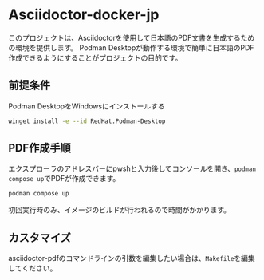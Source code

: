 # Asciidoctor-docker-jp

このプロジェクトは、Asciidoctorを使用して日本語のPDF文書を生成するための環境を提供します。
Podman Desktopが動作する環境で簡単に日本語のPDF作成できるようにすることがプロジェクトの目的です。

## 前提条件

Podman DesktopをWindowsにインストールする
```sh
winget install -e --id RedHat.Podman-Desktop
```

## PDF作成手順

エクスプローラのアドレスバーにpwshと入力後してコンソールを開き、`podman compose up`でPDFが作成できます。

```sh
podman compose up
```
初回実行時のみ、イメージのビルドが行われるので時間がかかります。

## カスタマイズ

asciidoctor-pdfのコマンドラインの引数を編集したい場合は、`Makefile`を編集してください。
